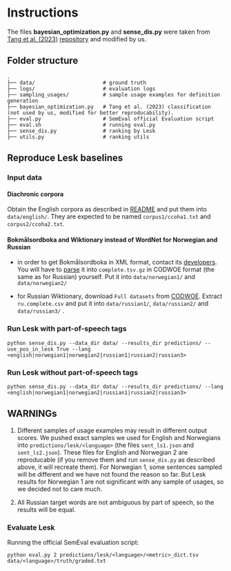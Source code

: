 # Instructions  

The files **bayesian_optimization.py** and **sense_dis.py** were taken from [Tang et al. (2023)](https://aclanthology.org/2023.findings-emnlp.231/) [repository](https://github.com/LivNLP/Sense-based-Semantic-Change-Prediction) and modified by us.

## Folder structure

    .
    ├── data/                      # ground truth
    ├── logs/                      # evaluation logs
    ├── sampling_usages/           # sample usage examples for definition generation
    ├── bayesian_optimization.py   # Tang et al. (2023) classification (not used by us, modified for better reproducability).
    ├── eval.py                    # SemEval official Evaluation script
    ├── eval.sh                    # running eval.py  
    ├── sense_dis.py               # ranking by Lesk
    ├── utils.py                   # ranking utils

## Reproduce Lesk baselines

### Input data

#### Diachronic corpora
Obtain the English corpora as described in [README](https://github.com/ltgoslo/Definition-generation-for-LSCD?tab=readme-ov-file#obtain-the-data) and put them into `data/english/`. They are expected to be named `corpus1/ccoha1.txt` and `corpus2/ccoha2.txt`.

#### Bokmålsordboka and Wiktionary instead of WordNet for Norwegian and Russian

- in order to get Bokmålsordboka in XML format, contact its [developers](https://ordbokene.no/eng/contact). You will have to [parse](https://github.com/ltgoslo/Definition-generation-for-LSCD/blob/main/src/norwegian-dataset.ipynb) it into `complete.tsv.gz` in CODWOE format (the same as for Russian) yourself. Put it into `data/norwegian1/` and `data/norwegian2/`

- for Russian Wiktionary, download `Full datasets` from [CODWOE](https://codwoe.atilf.fr/). Extract `ru.complete.csv` and put it into `data/russian1/`, `data/russian2/` and `data/russian3/` .

### Run Lesk with part-of-speech tags

```commandline
python sense_dis.py --data_dir data/ --results_dir predictions/ --use_pos_in_lesk True --lang <english|norwegian1|norwegian2|russian1|russian2|russian3>
```

### Run Lesk without part-of-speech tags

```commandline
python sense_dis.py --data_dir data/ --results_dir predictions/ --lang <english|norwegian1|norwegian2|russian1|russian2|russian3>
```

## WARNINGs

1. Different samples of usage examples may result in different output scores. We pushed exact samples we used for English and Norwegians into `predictions/lesk/<language>` (the files `sent_ls1.json` and `sent_ls2.json`). These files for English and Norwegian 2 are reproducable (if you remove them and run `sense_dis.py` as described above, it will recreate them). For Norwegian 1, some sentences sampled will be different and we have not found the reason so far. But Lesk results for Norwegian 1 are not significant with any sample of usages, so we decided not to care much. 

2. All Russian target words are not ambiguous by part of speech, so the results will be equal.

### Evaluate Lesk

Running the official SemEval evaluation script:

```commandline
python eval.py 2 predictions/lesk/<language>/<metric>_dict.tsv data/<language>/truth/graded.txt
```